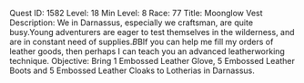 Quest ID: 1582
Level: 18
Min Level: 8
Race: 77
Title: Moonglow Vest
Description: We in Darnassus, especially we craftsman, are quite busy.Young adventurers are eager to test themselves in the wilderness, and are in constant need of supplies.$B$BIf you can help me fill my orders of leather goods, then perhaps I can teach you an advanced leatherworking technique.
Objective: Bring 1 Embossed Leather Glove, 5 Embossed Leather Boots and 5 Embossed Leather Cloaks to Lotherias in Darnassus.
